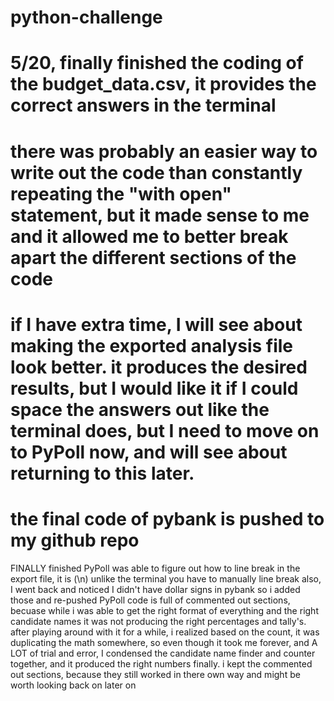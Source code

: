 # python-challenge
# 5/20, finally finished the coding of the budget_data.csv, it provides the correct answers in the terminal
# there was probably an easier way to write out the code than constantly repeating the "with open" statement, but it made sense to me and it allowed me to better break apart the different sections of the code
# if I have extra time, I will see about making the exported analysis file look better. it produces the desired results, but I would like it if I could space the answers out like the terminal does, but I need to move on to PyPoll now, and will see about returning to this later.
# the final code of pybank is pushed to my github repo
FINALLY  finished PyPoll
was able to figure out how to line break in the export file, it is (\n) unlike the terminal you have to manually line break
also, I went back and noticed I didn't have dollar signs in pybank so i added those and re-pushed
PyPoll code is full of commented out sections, becuase while i was able to get the right format of everything and the right candidate names it was not producing the right percentages and tally's. after playing around with it for a while, i realized based on the count, it was duplicating the math somewhere, so even though it took me forever, and A LOT  of trial and error, I condensed the candidate name finder and counter together, and it produced the right numbers finally.
i kept the commented out sections, because they still worked in there own way and might be worth looking back on later on
